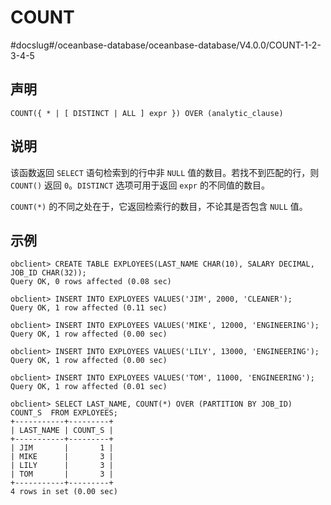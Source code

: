 COUNT 
==========================
#docslug#/oceanbase-database/oceanbase-database/V4.0.0/COUNT-1-2-3-4-5


声明 
-----------------------

```unknow
COUNT({ * | [ DISTINCT | ALL ] expr }) OVER (analytic_clause)
```



说明 
-----------------------

该函数返回 `SELECT` 语句检索到的行中非 `NULL` 值的数目。若找不到匹配的行，则 `COUNT()` 返回 `0`。`DISTINCT` 选项可用于返回 `expr` 的不同值的数目。

`COUNT(*)` 的不同之处在于，它返回检索行的数目，不论其是否包含 `NULL` 值。

示例 
-----------------------

```unknow
obclient> CREATE TABLE EXPLOYEES(LAST_NAME CHAR(10), SALARY DECIMAL, JOB_ID CHAR(32));
Query OK, 0 rows affected (0.08 sec)

obclient> INSERT INTO EXPLOYEES VALUES('JIM', 2000, 'CLEANER');
Query OK, 1 row affected (0.11 sec)

obclient> INSERT INTO EXPLOYEES VALUES('MIKE', 12000, 'ENGINEERING');
Query OK, 1 row affected (0.00 sec)

obclient> INSERT INTO EXPLOYEES VALUES('LILY', 13000, 'ENGINEERING');
Query OK, 1 row affected (0.00 sec)

obclient> INSERT INTO EXPLOYEES VALUES('TOM', 11000, 'ENGINEERING');
Query OK, 1 row affected (0.01 sec)

obclient> SELECT LAST_NAME, COUNT(*) OVER (PARTITION BY JOB_ID) COUNT_S  FROM EXPLOYEES;
+-----------+---------+
| LAST_NAME | COUNT_S |
+-----------+---------+
| JIM       |       1 |
| MIKE      |       3 |
| LILY      |       3 |
| TOM       |       3 |
+-----------+---------+
4 rows in set (0.00 sec)
```


